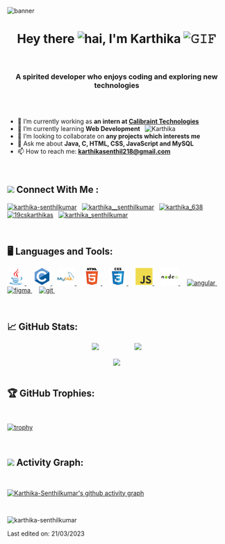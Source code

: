 ![banner](https://user-images.githubusercontent.com/98414000/200909671-c5bfcfda-410c-4ac9-813c-204a9e8dc167.jpg)
# <h1 align="center">Hey there  <img src="https://raw.githubusercontent.com/MartinHeinz/MartinHeinz/master/wave.gif" width="4%" alt="hai">, I'm Karthika&nbsp;<img height="32px" width="32px" alt="𝙶𝙸𝙵" src="https://camo.githubusercontent.com/3b7c592ede97b6138ffd4b1cc1541c2f3b11fd39/687474703a2f2f33312e6d656469612e74756d626c722e636f6d2f31376665613932306666333665663466356238373764353231366137616164392f74756d626c725f6d6f39786a65387a5a34317163626975666f315f313238302e676966"></h1><br>
<h3 align="center">A spirited developer who enjoys coding and exploring new technologies</h3><br><br>



- 🔭 I’m currently working as **an intern at [Calibraint Technologies](https://github.com/calibraint)** <img align="right" src="https://c.tenor.com/whgQwNlVvNkAAAAi/xero-code.gif" alt="Karthika" width="39%"/>
- 🌱 I’m currently learning **Web Development**
- 👯 I’m looking to collaborate on **any projects which interests me** 
- 💬 Ask me about **Java, C, HTML, CSS, JavaScript and MySQL**
- 📫 How to reach me: **karthikasenthil218@gmail.com**


<br>

## <img src="https://github.com/JayantGoel001/JayantGoel001/blob/master/GIF/Handshake.gif" height="25px"> Connect With Me :<br>

<p align="left">
<a href="https://linkedin.com/in/karthika-senthilkumar" target="blank"><img align="center" src="https://raw.githubusercontent.com/rahuldkjain/github-profile-readme-generator/master/src/images/icons/Social/linked-in-alt.svg" alt="karthika-senthilkumar" height="30" width="40" /></a>&nbsp;&nbsp;
<a href="https://instagram.com/karthika__senthilkumar" target="blank"><img align="center" src="https://raw.githubusercontent.com/rahuldkjain/github-profile-readme-generator/master/src/images/icons/Social/instagram.svg" alt="karthika__senthilkumar" height="30" width="40" /></a>&nbsp;&nbsp;
<a href="https://www.codechef.com/users/karthika_638" target="blank"><img align="center" src="https://cdn.jsdelivr.net/npm/simple-icons@3.1.0/icons/codechef.svg" alt="karthika_638" height="30" width="40" /></a>&nbsp;&nbsp;
<a href="https://www.hackerrank.com/Karthika_Senthil?hr_r=1" target="blank"><img align="center" src="https://raw.githubusercontent.com/rahuldkjain/github-profile-readme-generator/master/src/images/icons/Social/hackerrank.svg" alt="19cskarthikas" height="30" width="40" /></a>&nbsp;&nbsp;
<a href="https://www.leetcode.com/karthika_senthilkumar" target="blank"><img align="center" src="https://raw.githubusercontent.com/rahuldkjain/github-profile-readme-generator/master/src/images/icons/Social/leet-code.svg" alt="karthika_senthilkumar" height="30" width="40" /></a>&nbsp;&nbsp;
</p>

<br>

## :desktop_computer: Languages and Tools:<br>
<p align="left"> 
    <a href="https://www.java.com" target="_blank" rel="noreferrer"> <img src="https://raw.githubusercontent.com/devicons/devicon/master/icons/java/java-original.svg" alt="java" width="40" height="40"/> </a> &nbsp; &nbsp;
    <a href="https://www.cprogramming.com/" target="_blank" rel="noreferrer"> <img src="https://raw.githubusercontent.com/devicons/devicon/master/icons/c/c-original.svg" alt="c" width="40" height="40"/> </a> &nbsp;&nbsp;
    <a href="https://www.mysql.com/" target="_blank" rel="noreferrer"> <img src="https://raw.githubusercontent.com/devicons/devicon/master/icons/mysql/mysql-original-wordmark.svg" alt="mysql" width="40" height="40"/> </a> &nbsp; &nbsp;
    <a href="https://www.w3.org/html/" target="_blank" rel="noreferrer"> <img src="https://raw.githubusercontent.com/devicons/devicon/master/icons/html5/html5-original-wordmark.svg" alt="html5" width="40" height="40"/> </a> &nbsp; &nbsp;
    <a href="https://www.w3schools.com/css/" target="_blank" rel="noreferrer"> <img src="https://raw.githubusercontent.com/devicons/devicon/master/icons/css3/css3-original-wordmark.svg" alt="css3" width="40" height="40"/> </a> &nbsp; &nbsp;
    <a href="https://developer.mozilla.org/en-US/docs/Web/JavaScript" target="_blank" rel="noreferrer"> <img src="https://raw.githubusercontent.com/devicons/devicon/master/icons/javascript/javascript-original.svg" alt="javascript" width="40" height="40"/> </a> &nbsp; &nbsp;
  <a href="https://nodejs.org" target="_blank" rel="noreferrer"> <img src="https://raw.githubusercontent.com/devicons/devicon/master/icons/nodejs/nodejs-original-wordmark.svg" alt="nodejs" width="40" height="40"/> </a> &nbsp; &nbsp;
  <a href="https://angular.io" target="_blank" rel="noreferrer"> <img src="https://angular.io/assets/images/logos/angular/angular.svg" alt="angular" width="40" height="40"/> </a> &nbsp; &nbsp;
  <a href="https://www.figma.com/" target="_blank" rel="noreferrer"> <img src="https://www.vectorlogo.zone/logos/figma/figma-icon.svg" alt="figma" width="40" height="40"/> </a> &nbsp; &nbsp;
  <a href="https://git-scm.com/" target="_blank" rel="noreferrer"> <img src="https://www.vectorlogo.zone/logos/git-scm/git-scm-icon.svg" alt="git" width="40" height="40"/> </a> &nbsp;&nbsp; </p>

<br>

## 📈 GitHub Stats:

<div align="center" >
  <img style="height: auto; width: 40%; margin-right:5%;" class="img" src="https://github-readme-stats.vercel.app/api?username=Karthika-Senthilkumar&theme=algolia" />&emsp;&emsp;
    <img style="height: auto; width: 40%; margin-left:5%;" class="img" src="https://github-readme-streak-stats.herokuapp.com?user=Karthika-Senthilkumar&theme=algolia&date_format=M%20j%5B%2C%20Y%5D" /><br><br>
     <img style="height:30% auto; width: 35%;" class="img" src="https://github-readme-stats.vercel.app/api/top-langs/?username=Karthika-Senthilkumar&theme=algolia" />
</div>

<br>

## 🏆 GitHub Trophies:

<br>

[![trophy](https://github-profile-trophy.vercel.app/?username=Karthika-Senthilkumar)](https://github.com/Karthika-Senthilkumar/github-profile-trophy) 

<br>

## <img src="https://media.giphy.com/media/iY8CRBdQXODJSCERIr/giphy.gif" width="30px"> Activity Graph:

<br>

[![Karthika-Senthilkumar's github activity graph](https://github-readme-activity-graph.cyclic.app/graph?username=Karthika-Senthilkumar&bg_color=050f2c&color=ffffff&line=0074bd&point=ffffff&area=true&hide_border=true)](https://github.com/ashutosh00710/github-readme-activity-graph)

<br>
<p align="left"> <img src="https://komarev.com/ghpvc/?username=karthika-senthilkumar&label=Profile%20views&color=0e75b6&style=flat" alt="karthika-senthilkumar" /> </p>


Last edited on: 21/03/2023
